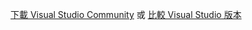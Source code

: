 [下載 Visual Studio Community](http://go.microsoft.com/fwlink/?LinkId=524433) 或 [比較 Visual Studio 版本](https://www.visualstudio.com/vs-2015-product-editions)